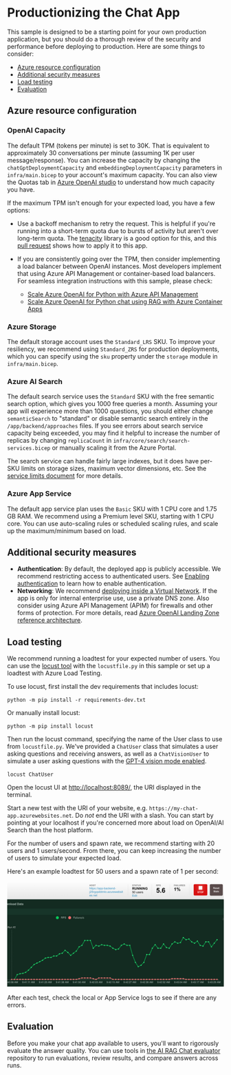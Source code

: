 # Productionizing the Chat App

This sample is designed to be a starting point for your own production application,
but you should do a thorough review of the security and performance before deploying
to production. Here are some things to consider:

* [Azure resource configuration](#azure-resource-configuration)
* [Additional security measures](#additional-security-measures)
* [Load testing](#load-testing)
* [Evaluation](#evaluation)

## Azure resource configuration

### OpenAI Capacity

The default TPM (tokens per minute) is set to 30K. That is equivalent
to approximately 30 conversations per minute (assuming 1K per user message/response).
You can increase the capacity by changing the `chatGptDeploymentCapacity` and `embeddingDeploymentCapacity`
parameters in `infra/main.bicep` to your account's maximum capacity.
You can also view the Quotas tab in [Azure OpenAI studio](https://oai.azure.com/)
to understand how much capacity you have.

If the maximum TPM isn't enough for your expected load, you have a few options:

* Use a backoff mechanism to retry the request. This is helpful if you're running into a short-term quota due to bursts of activity but aren't over long-term quota. The [tenacity](https://tenacity.readthedocs.io/en/latest/) library is a good option for this, and this [pull request](https://github.com/Azure-Samples/azure-search-openai-demo/pull/500) shows how to apply it to this app.

* If you are consistently going over the TPM, then consider implementing a load balancer between OpenAI instances. Most developers implement that using Azure API Management or container-based load balancers. For seamless integration instructions with this sample, please check:
  * [Scale Azure OpenAI for Python with Azure API Management](https://learn.microsoft.com/azure/developer/python/get-started-app-chat-scaling-with-azure-api-management)
  * [Scale Azure OpenAI for Python chat using RAG with Azure Container Apps](https://learn.microsoft.com/azure/developer/python/get-started-app-chat-scaling-with-azure-container-apps)

### Azure Storage

The default storage account uses the `Standard_LRS` SKU.
To improve your resiliency, we recommend using `Standard_ZRS` for production deployments,
which you can specify using the `sku` property under the `storage` module in `infra/main.bicep`.

### Azure AI Search

The default search service uses the `Standard` SKU
with the free semantic search option, which gives you 1000 free queries a month.
Assuming your app will experience more than 1000 questions, you should either change `semanticSearch`
to "standard" or disable semantic search entirely in the `/app/backend/approaches` files.
If you see errors about search service capacity being exceeded, you may find it helpful to increase
the number of replicas by changing `replicaCount` in `infra/core/search/search-services.bicep`
or manually scaling it from the Azure Portal.

The search service can handle fairly large indexes, but it does have per-SKU limits on storage sizes, maximum vector dimensions, etc.
See the [service limits document](https://learn.microsoft.com/azure/search/search-limits-quotas-capacity) for more details.

### Azure App Service

The default app service plan uses the `Basic` SKU with 1 CPU core and 1.75 GB RAM.
We recommend using a Premium level SKU, starting with 1 CPU core.
You can use auto-scaling rules or scheduled scaling rules,
and scale up the maximum/minimum based on load.

## Additional security measures

* **Authentication**: By default, the deployed app is publicly accessible.
  We recommend restricting access to authenticated users.
  See [Enabling authentication](./deploy_features.md#enabling-authentication) to learn how to enable authentication.
* **Networking**: We recommend [deploying inside a Virtual Network](./deploy_private.md). If the app is only for
  internal enterprise use, use a private DNS zone. Also consider using Azure API Management (APIM)
  for firewalls and other forms of protection.
  For more details, read [Azure OpenAI Landing Zone reference architecture](https://techcommunity.microsoft.com/t5/azure-architecture-blog/azure-openai-landing-zone-reference-architecture/ba-p/3882102).

## Load testing

We recommend running a loadtest for your expected number of users.
You can use the [locust tool](https://docs.locust.io/) with the `locustfile.py` in this sample
or set up a loadtest with Azure Load Testing.

To use locust, first install the dev requirements that includes locust:

```shell
python -m pip install -r requirements-dev.txt
```

Or manually install locust:

```shell
python -m pip install locust
```

Then run the locust command, specifying the name of the User class to use from `locustfile.py`. We've provided a `ChatUser` class that simulates a user asking questions and receiving answers, as well as a `ChatVisionUser` to simulate a user asking questions with the [GPT-4 vision mode enabled](/docs/gpt4v.md).

```shell
locust ChatUser
```

Open the locust UI at [http://localhost:8089/](http://localhost:8089/), the URI displayed in the terminal.

Start a new test with the URI of your website, e.g. `https://my-chat-app.azurewebsites.net`.
Do *not* end the URI with a slash. You can start by pointing at your localhost if you're concerned
more about load on OpenAI/AI Search than the host platform.

For the number of users and spawn rate, we recommend starting with 20 users and 1 users/second.
From there, you can keep increasing the number of users to simulate your expected load.

Here's an example loadtest for 50 users and a spawn rate of 1 per second:

![Screenshot of Locust charts showing 5 requests per second](images/screenshot_locust.png)

After each test, check the local or App Service logs to see if there are any errors.

## Evaluation

Before you make your chat app available to users, you'll want to rigorously evaluate the answer quality. You can use tools in [the AI RAG Chat evaluator](https://github.com/Azure-Samples/ai-rag-chat-evaluator) repository to run evaluations, review results, and compare answers across runs.
